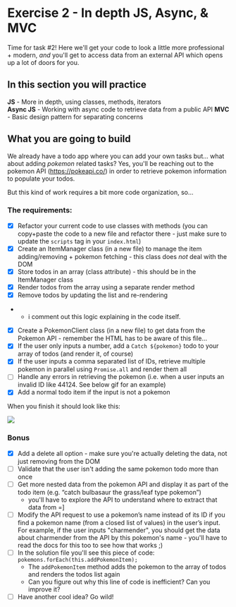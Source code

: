 # Exercise 2 - In depth JS, Async, & MVC

Time for task #2!
Here we'll get your code to look a little more professional + modern, _and_ you'll get to access data from an external API which opens up a lot of doors for you.

## In this section you will practice

**JS** - More in depth, using classes, methods, iterators  
**Async JS** - Working with async code to retrieve data from a public API
**MVC** - Basic design pattern for separating concerns

## What you are going to build

We already have a todo app where you can add your own tasks but... what about adding _pokemon_ related tasks?
Yes, you'll be reaching out to the pokemon API (https://pokeapi.co/) in order to retrieve pokemon information to populate your todos.

But this kind of work requires a bit more code organization, so...

### The requirements:

- [x] Refactor your current code to use classes with methods (you can copy+paste the code to a new file and refactor there - just make sure to update the `scripts` tag in your `index.html`)
- [x] Create an ItemManager class (in a new file) to manage the item adding/removing + pokemon fetching - this class does _not_ deal with the DOM
- [x] Store todos in an array (class attribute) - this should be in the ItemManager class
- [x] Render todos from the array using a separate render method
- [x] Remove todos by updating the list and re-rendering
- - i comment out this logic explaining in the code itself.
- [x] Create a PokemonClient class (in a new file) to get data from the Pokemon API - remember the HTML has to be aware of this file...
- [x] If the user only inputs a number, add a `Catch ${pokemon}` todo to your array of todos (and render it, of course)
- [x] If the user inputs a comma separated list of IDs, retrieve multiple pokemon in parallel using `Promise.all` and render them all
- [ ] Handle any errors in retrieving the pokemon (i.e. when a user inputs an invalid ID like 44124. See below gif for an example)
- [x] Add a normal todo item if the input is not a pokemon

When you finish it should look like this:

![](../assets/hw-2.gif)

### Bonus

- [x] Add a delete all option - make sure you're actually deleting the data, not just removing from the DOM
- [ ] Validate that the user isn't adding the same pokemon todo more than once
- [ ] Get more nested data from the pokemon API and display it as part of the todo item (e.g. “catch bulbasaur the grass/leaf type pokemon”)
  - you'll have to explore the API to understand where to extract that data from =]
- [ ] Modify the API request to use a pokemon’s name instead of its ID if you find a pokemon name (from a closed list of values) in the user’s input. For example, if the user inputs "charmender", you should get the data about charmender from the API by this pokemon's name - you'll have to read the docs for this too to see how that works ;)
- [ ] In the solution file you'll see this piece of code: `pokemons.forEach(this.addPokemonItem);`
  - The `addPokemonItem` method adds the pokemon to the array of todos and renders the todos list again
  - Can you figure out why this line of code is inefficient? Can you improve it?
- [ ] Have another cool idea? Go wild!
